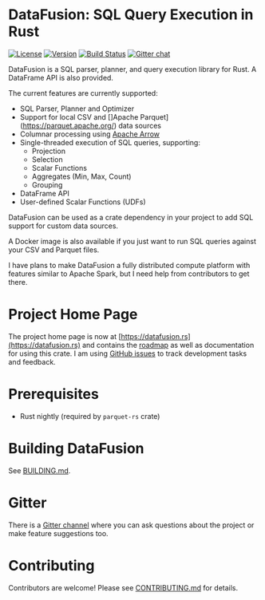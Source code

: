 # DataFusion: SQL Query Execution in Rust

[![License](https://img.shields.io/badge/License-Apache%202.0-blue.svg)](https://opensource.org/licenses/Apache-2.0)
[![Version](https://img.shields.io/crates/v/datafusion.svg)](https://crates.io/crates/datafusion)
[![Build Status](https://travis-ci.org/datafusion-rs/datafusion.svg?branch=master)](https://travis-ci.org/datafusion-rs/datafusion)
[![Gitter chat](https://badges.gitter.im/gitterHQ/gitter.png)](https://gitter.im/datafusion-rs)

DataFusion is a SQL parser, planner, and query execution library for Rust. A DataFrame API is also provided.

The current features are currently supported:

- SQL Parser, Planner and Optimizer
- Support for local CSV and []Apache Parquet](https://parquet.apache.org/) data sources
- Columnar processing using [Apache Arrow](https://arrow.apache.org/)
- Single-threaded execution of SQL queries, supporting:
  - Projection
  - Selection
  - Scalar Functions
  - Aggregates (Min, Max, Count)
  - Grouping
- DataFrame API
- User-defined Scalar Functions (UDFs)

DataFusion can be used as a crate dependency in your project to add SQL support for custom data sources.

A Docker image is also available if you just want to run SQL queries against your CSV and Parquet files.

I have plans to make DataFusion a fully distributed compute platform with features similar to Apache Spark, but I need help from contributors to get there.

# Project Home Page

The project home page is now at [https://datafusion.rs](https://datafusion.rs) and contains the [roadmap](https://datafusion.rs/roadmap) as well as documentation for using this crate. I am using [GitHub issues](https://github.com/datafusion-rs/datafusion-rs/issues) to track development tasks and feedback.

# Prerequisites

- Rust nightly (required by `parquet-rs` crate)

# Building DataFusion

See [BUILDING.md](/BUILDING.md).

# Gitter

There is a [Gitter channel](https://gitter.im/datafusion-rs/Lobby) where you can ask questions about the project or make feature suggestions too.

# Contributing

Contributors are welcome! Please see [CONTRIBUTING.md](/CONTRIBUTING.md) for details.


 
